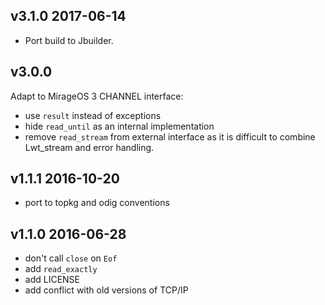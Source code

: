 v3.1.0 2017-06-14
-----------------

- Port build to Jbuilder.

v3.0.0
------

Adapt to MirageOS 3 CHANNEL interface:

- use `result` instead of exceptions
- hide `read_until` as an internal implementation
- remove `read_stream` from external interface as it is
  difficult to combine Lwt_stream and error handling.

v1.1.1 2016-10-20
-----------------

- port to topkg and odig conventions

v1.1.0 2016-06-28
-----------------

- don't call `close` on `Eof`
- add `read_exactly`
- add LICENSE
- add conflict with old versions of TCP/IP
